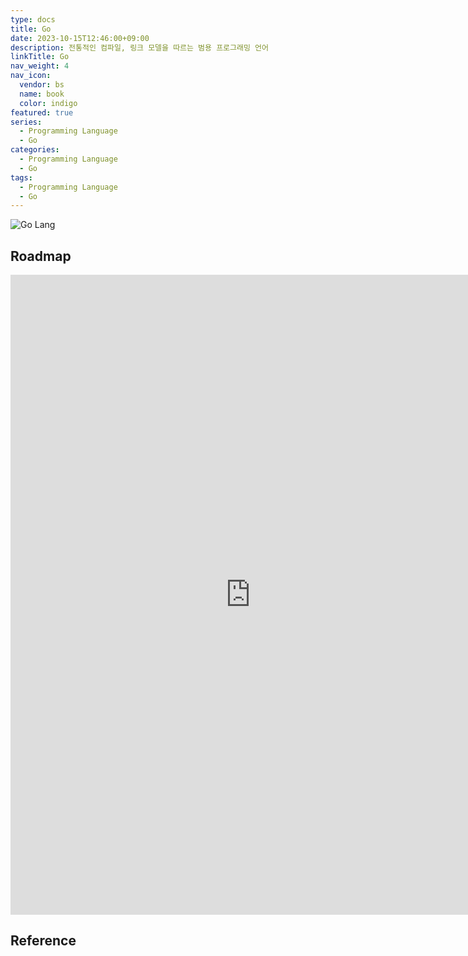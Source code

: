 ```yaml
---
type: docs
title: Go
date: 2023-10-15T12:46:00+09:00
description: 전통적인 컴파일, 링크 모델을 따르는 범용 프로그래밍 언어
linkTitle: Go
nav_weight: 4
nav_icon:
  vendor: bs
  name: book
  color: indigo
featured: true
series:
  - Programming Language
  - Go
categories:
  - Programming Language
  - Go
tags:
  - Programming Language
  - Go
---
```


![Go Lang](/programming/go-lang.png#center)

## Roadmap

<p align="center">
<iframe width="768" height="1024" src="https://roadmap.sh/golang?s=652b754df43a58c923ce9d26" frameborder="0" allow="accelerometer; autoplay; encrypted-media; gyroscope; picture-in-picture" allowfullscreen></iframe>
</p>

## Reference
